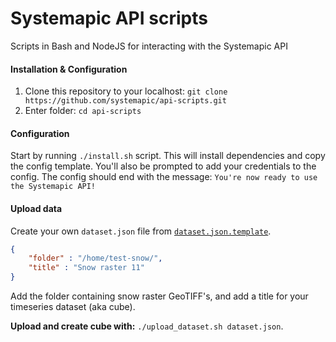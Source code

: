 # Systemapic API scripts
Scripts in Bash and NodeJS for interacting with the Systemapic API

#### Installation & Configuration
1. Clone this repository to your localhost: `git clone https://github.com/systemapic/api-scripts.git`
2. Enter folder: `cd api-scripts`

#### Configuration
Start by running `./install.sh` script. This will install dependencies and copy the config template. You'll also be prompted to add your credentials to the config. The config should end with the message: `You're now ready to use the Systemapic API!`

#### Upload data

Create your own `dataset.json` file from [`dataset.json.template`](https://github.com/systemapic/api-scripts/blob/master/dataset.json.template). 

```json
{
    "folder" : "/home/test-snow/",
    "title" : "Snow raster 11"
}
```
Add the folder containing snow raster GeoTIFF's, and add a title for your timeseries dataset (aka cube).

**Upload and create cube with:** 
`./upload_dataset.sh dataset.json`.
